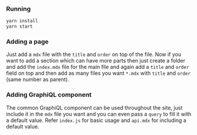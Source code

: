 ### Running

```sh
yarn install
yarn start
```

### Adding a page 

Just add a `mdx` file with the `title` and `order` on top of the file. Now if you want to add a section which can have more parts then just create a folder and add the `index.mdx` file for the main file and again add a `title` and `order` field on top and then add as many files you want `*.mdx` with `title` and `order` (same number as parent).

### Adding GraphiQL component

The common GraphiQL component can be used throughout the site, just include it in the `mdx` file you want and you can even pass a `query` to fill it with a default value. Refer `index.js` for basic usage and  `api.mdx` for including a default value.

